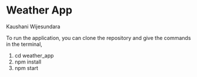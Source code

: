 # Weather App
Kaushani Wijesundara

To run the application, you can clone the repository and give the commands in the terminal,
  1. cd weather_app
  2. npm install
  3. npm start
